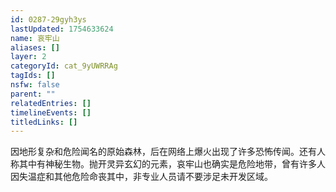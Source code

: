 ```yaml
---
id: 0287-29gyh3ys
lastUpdated: 1754633624
name: 哀牢山
aliases: []
layer: 2
categoryId: cat_9yUWRRAg
tagIds: []
nsfw: false
parent: ""
relatedEntries: []
timelineEvents: []
titledLinks: []
---
```


因地形复杂和危险闻名的原始森林，后在网络上爆火出现了许多恐怖传闻。还有人称其中有神秘生物。抛开灵异玄幻的元素，哀牢山也确实是危险地带，曾有许多人因失温症和其他危险命丧其中，非专业人员请不要涉足未开发区域。
